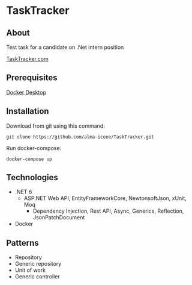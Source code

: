 # TaskTracker

## About

Test task for a candidate on .Net intern position

[TaskTracker.com](http://185.146.1.64:8001/swagger/index.html)

## Prerequisites

[Docker Desktop](https://www.docker.com/products/docker-desktop/)

## Installation

Download from git using this command:

```
git clone https://github.com/alma-iceee/TaskTracker.git
```

Run docker-compose:

```
docker-compose up
```

## Technologies

* .NET 6
  * ASP.NET Web API, EntityFrameworkCore, NewtonsoftJson, xUnit, Moq
    * Dependency Injection, Rest API, Async, Generics, Reflection, JsonPatchDocument
* Docker

## Patterns

* Repository
* Generic repository
* Unit of work
* Generic controller
